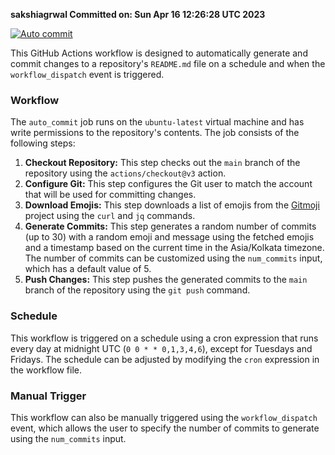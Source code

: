 **sakshiagrwal Committed on: Sun Apr 16 12:26:28 UTC 2023** <!-- 1d72a0b7-6b83-4b5e-812c-33246f6936b8 -->

[![Auto commit](https://github.com/Parixshit/AutoCommit/actions/workflows/auto_commit.yml/badge.svg)](https://github.com/Parixshit/AutoCommit/actions/workflows/auto_commit.yml)

This GitHub Actions workflow is designed to automatically generate and commit changes to a repository's `README.md` file on a schedule and when the `workflow_dispatch` event is triggered.

### Workflow

The `auto_commit` job runs on the `ubuntu-latest` virtual machine and has write permissions to the repository's contents. The job consists of the following steps:

1. **Checkout Repository:** This step checks out the `main` branch of the repository using the `actions/checkout@v3` action.
2. **Configure Git:** This step configures the Git user to match the account that will be used for committing changes.
3. **Download Emojis:** This step downloads a list of emojis from the [Gitmoji](https://gitmoji.dev/) project using the `curl` and `jq` commands.
4. **Generate Commits:** This step generates a random number of commits (up to 30) with a random emoji and message using the fetched emojis and a timestamp based on the current time in the Asia/Kolkata timezone. The number of commits can be customized using the `num_commits` input, which has a default value of 5.
5. **Push Changes:** This step pushes the generated commits to the `main` branch of the repository using the `git push` command.

### Schedule

This workflow is triggered on a schedule using a cron expression that runs every day at midnight UTC (`0 0 * * 0,1,3,4,6`), except for Tuesdays and Fridays. The schedule can be adjusted by modifying the `cron` expression in the workflow file.

### Manual Trigger

This workflow can also be manually triggered using the `workflow_dispatch` event, which allows the user to specify the number of commits to generate using the `num_commits` input.
